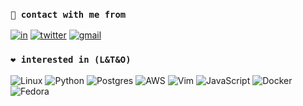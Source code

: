 ### ```👋 contact with me from```

[![in](https://img.shields.io/badge/LinkedIn-0077B5?style=for-the-badge&logo=linkedin&logoColor=white)](https://www.linkedin.com/in/sergencepoglu/)
[![twitter](https://img.shields.io/badge/Twitter-1DA1F2?style=for-the-badge&logo=twitter&logoColor=white)](https://twitter.com/devcsgn)
[![gmail](https://img.shields.io/badge/Gmail-D14836?style=for-the-badge&logo=gmail&logoColor=white)](mailto:dev.csgn@gmail.com)


### ```❤️ interested in (L&T&O)```

![Linux](https://img.shields.io/badge/Linux-FCC624?style=for-the-badge&logo=linux&logoColor=black)
![Python](https://img.shields.io/badge/python-3670A0?style=for-the-badge&logo=python&logoColor=ffdd54)
![Postgres](https://img.shields.io/badge/postgres-%23316192.svg?style=for-the-badge&logo=postgresql&logoColor=white)
![AWS](https://img.shields.io/badge/Amazon_AWS-FF9900?style=for-the-badge&logo=amazonaws&logoColor=white)
![Vim](https://img.shields.io/badge/VIM-%2311AB00.svg?style=for-the-badge&logo=vim&logoColor=white)
![JavaScript](https://img.shields.io/badge/javascript-%23323330.svg?style=for-the-badge&logo=javascript&logoColor=%23F7DF1E)
![Docker](https://img.shields.io/badge/docker-%230db7ed.svg?style=for-the-badge&logo=docker&logoColor=white)
![Fedora](https://img.shields.io/badge/Fedora-294172?style=for-the-badge&logo=fedora&logoColor=white)
